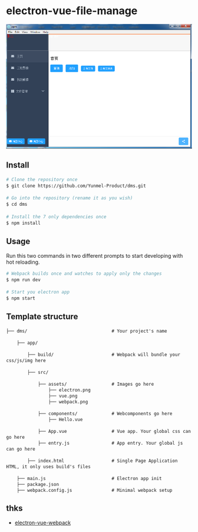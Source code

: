 # electron-vue-file-manage


![w10 sample](https://github.com/Yunmel-Product/dms/blob/master/app/src/assets/183224.png)

## Install
``` bash
# Clone the repository once
$ git clone https://github.com/Yunmel-Product/dms.git

# Go into the repository (rename it as you wish)
$ cd dms

# Install the 7 only dependencies once
$ npm install
```

## Usage
Run this two commands in two different prompts to start developing with hot reloading.
``` bash
# Webpack builds once and watches to apply only the changes
$ npm run dev

# Start you electron app
$ npm start
```


## Template structure
```
├── dms/                                # Your project's name

    ├── app/

        ├── build/                      # Webpack will bundle your css/js/img here

        ├── src/

            ├── assets/                 # Images go here
                ├── electron.png
                ├── vue.png
                ├── webpack.png

            ├── components/             # Webcomponents go here
                ├── Hello.vue

            ├── App.vue                 # Vue app. Your global css can go here
            ├── entry.js                # App entry. Your global js can go here

        ├── index.html                  # Single Page Application HTML, it only uses build's files

    ├── main.js                         # Electron app init
    ├── package.json
    ├── webpack.config.js               # Minimal webpack setup
```

## thks
- [electron-vue-webpack](https://github.com/pastahito/electron-vue-webpack) 
